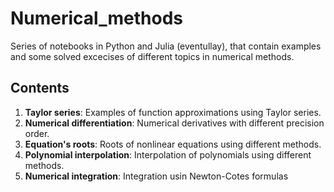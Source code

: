# Numerical_methods

Series of notebooks in Python and Julia (eventullay), that contain examples and some solved excecises of different topics in numerical methods.

## Contents

1. **Taylor series**: Examples of function approximations using Taylor series.
2. **Numerical differentiation**: Numerical derivatives with different precision order. 
3. **Equation's roots**: Roots of nonlinear equations using different methods.
4. **Polynomial interpolation**: Interpolation of polynomials using different methods.
5. **Numerical integration**: Integration usin Newton-Cotes formulas